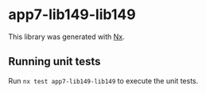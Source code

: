 # app7-lib149-lib149

This library was generated with [Nx](https://nx.dev).

## Running unit tests

Run `nx test app7-lib149-lib149` to execute the unit tests.
